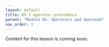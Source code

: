 ```yaml
---
layout: default
title: 05.3 operator precedence
parent: "Module 05: Operators and Operands"
nav_order: 3
---
```


Content for this lesson is coming soon.
